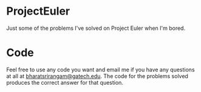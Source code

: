 # ProjectEuler
Just some of the problems I've solved on Project Euler when I'm bored. 

# Code
Feel free to use any code you want and email me if you have any questions at all at bharatsrirangam@gatech.edu. 
The code for the problems solved produces the correct answer for that question. 
